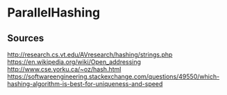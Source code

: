 # ParallelHashing

## Sources
 http://research.cs.vt.edu/AVresearch/hashing/strings.php
 https://en.wikipedia.org/wiki/Open_addressing
 http://www.cse.yorku.ca/~oz/hash.html
 https://softwareengineering.stackexchange.com/questions/49550/which-hashing-algorithm-is-best-for-uniqueness-and-speed
 
